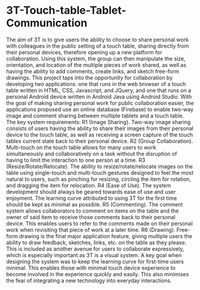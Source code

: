 # 3T-Touch-table-Tablet-Communication
The aim of 3T is to give
users the ability to choose to share personal work with colleagues in the public setting of a
touch table, sharing directly from their personal devices, therefore opening up a new platform
for collaboration. Using this system, the group can then manipulate the size, orientation,
and location of the multiple pieces of work shared, as well as having the ability to add
comments, create links, and sketch free-form drawings. This project taps into the opportunity
for collaboration by developing two applications: one that runs in the web browser of a
touch table written in HTML, CSS, Javascript, and JQuery, and one that runs on a personal
Android device written in Android Java using Android Studio. With the goal of making
sharing personal work for public collaboration easier, the applications proposed use an online
database (Firebase) to enable two-way image and comment sharing between multiple
tablets and a touch table. The key system requirements:
R1 (Image Sharing). Two-way image sharing consists of users having the ability to
share their images from their personal device to the touch table, as well as receiving a
screen capture of the touch tables current state back to their personal device.
R2 (Group Collaboration). Multi-touch on the touch table allows for many users to
work simultaneously and collaboratively on a task without the disruption of having
to limit the interaction to one person at a time.
R3 (Resize/Rotate/Relocate). The ability to resize/rotate/relocate images on the table
using single-touch and multi-touch gestures designed to feel the most natural to users,
such as pinching for resizing, circling the item for rotation, and dragging the item for
relocation.
R4 (Ease of Use). The system development should always be geared towards ease of
use and user enjoyment. The learning curve attributed to using 3T for the first time
should be kept as minimal as possible.
R5 (Commenting). The comment system allows collaborators to comment on items on
the table and the owner of said item to receive those comments back to their personal
device. This enables users to refer to the comments made on their personal work when
revisiting that piece of work at a later time.
R6 (Drawing). Free-form drawing is the final major application feature, giving multiple
users the ability to draw feedback, sketches, links, etc. on the table as they please.
This is included as another avenue for users to collaborate expressively, which is especially
important as 3T is a visual system.
A key goal when designing the system was to keep the learning curve for first-time users
minimal. This enables those with minimal touch device experience to become involved in
the experience quickly and easily. This also minimises the fear of integrating a new technology
into everyday interactions.
